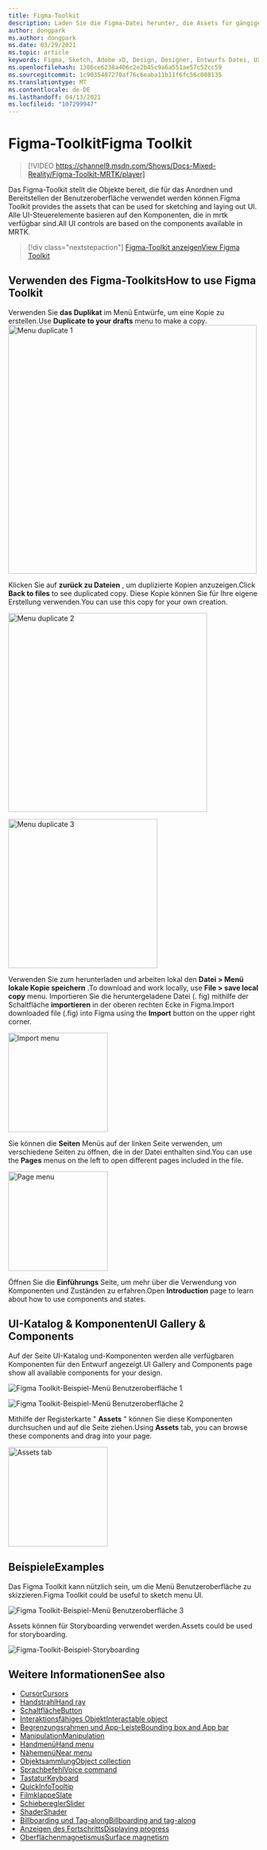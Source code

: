 ```yaml
---
title: Figma-Toolkit
description: Laden Sie die Figma-Datei herunter, die Assets für gängige UI-Bausteine enthält.
author: dongpark
ms.author: dongpark
ms.date: 03/29/2021
ms.topic: article
keywords: Figma, Sketch, Adobe xD, Design, Designer, Entwurfs Datei, UX-Entwurf, hololens, mrtk, Mixed Reality Toolkit
ms.openlocfilehash: 1386ce6238a406c2e2b45c9a6a551ae57c52cc59
ms.sourcegitcommit: 1c9035487270af76c6eaba11b11f6fc56c008135
ms.translationtype: MT
ms.contentlocale: de-DE
ms.lasthandoff: 04/13/2021
ms.locfileid: "107299947"
---
```

# <a name="figma-toolkit"></a><span data-ttu-id="5f5f6-104">Figma-Toolkit</span><span class="sxs-lookup"><span data-stu-id="5f5f6-104">Figma Toolkit</span></span>

> [!VIDEO https://channel9.msdn.com/Shows/Docs-Mixed-Reality/Figma-Toolkit-MRTK/player]

<span data-ttu-id="5f5f6-105">Das Figma-Toolkit stellt die Objekte bereit, die für das Anordnen und Bereitstellen der Benutzeroberfläche verwendet werden können.</span><span class="sxs-lookup"><span data-stu-id="5f5f6-105">Figma Toolkit provides the assets that can be used for sketching and laying out UI.</span></span> <span data-ttu-id="5f5f6-106">Alle UI-Steuerelemente basieren auf den Komponenten, die in mrtk verfügbar sind.</span><span class="sxs-lookup"><span data-stu-id="5f5f6-106">All UI controls are based on the components available in MRTK.</span></span> 

> [!div class="nextstepaction"]
> [<span data-ttu-id="5f5f6-107">Figma-Toolkit anzeigen</span><span class="sxs-lookup"><span data-stu-id="5f5f6-107">View Figma Toolkit</span></span>](https://www.figma.com/file/ltLag9SxjUIyLQFsp7NNE7/Mixed-Reality-Toolkit-for-Figma?node-id=116%3A4)

## <a name="how-to-use-figma-toolkit"></a><span data-ttu-id="5f5f6-108">Verwenden des Figma-Toolkits</span><span class="sxs-lookup"><span data-stu-id="5f5f6-108">How to use Figma Toolkit</span></span>
<span data-ttu-id="5f5f6-109">Verwenden Sie **das Duplikat** im Menü Entwürfe, um eine Kopie zu erstellen.</span><span class="sxs-lookup"><span data-stu-id="5f5f6-109">Use **Duplicate to your drafts** menu to make a copy.</span></span>
<img src="images/UX_Figma_Use1.png" width="500px" alt="Menu duplicate 1"><br>

<span data-ttu-id="5f5f6-110">Klicken Sie auf **zurück zu Dateien** , um duplizierte Kopien anzuzeigen.</span><span class="sxs-lookup"><span data-stu-id="5f5f6-110">Click **Back to files** to see duplicated copy.</span></span> <span data-ttu-id="5f5f6-111">Diese Kopie können Sie für Ihre eigene Erstellung verwenden.</span><span class="sxs-lookup"><span data-stu-id="5f5f6-111">You can use this copy for your own creation.</span></span>

<img src="images/UX_Figma_Use2.png" width="400px" alt="Menu duplicate 2"><br>

<img src="images/UX_Figma_Use3.png" width="300px" alt="Menu duplicate 3"><br>

<span data-ttu-id="5f5f6-112">Verwenden Sie zum herunterladen und arbeiten lokal den **Datei > Menü lokale Kopie speichern** .</span><span class="sxs-lookup"><span data-stu-id="5f5f6-112">To download and work locally, use **File > save local copy** menu.</span></span> <span data-ttu-id="5f5f6-113">Importieren Sie die heruntergeladene Datei (. fig) mithilfe der Schaltfläche **importieren** in der oberen rechten Ecke in Figma.</span><span class="sxs-lookup"><span data-stu-id="5f5f6-113">Import downloaded file (.fig) into Figma using the **Import** button on the upper right corner.</span></span>

<img src="images/UX_FigmaToolkit_Import.png" width="200px" alt="Import menu"><br>

<span data-ttu-id="5f5f6-114">Sie können die **Seiten** Menüs auf der linken Seite verwenden, um verschiedene Seiten zu öffnen, die in der Datei enthalten sind.</span><span class="sxs-lookup"><span data-stu-id="5f5f6-114">You can use the **Pages** menus on the left to open different pages included in the file.</span></span>

<img src="images/UX_FigmaToolkit_PageMenu.png" width="200px" alt="Page menu"><br>

<span data-ttu-id="5f5f6-115">Öffnen Sie die **Einführungs** Seite, um mehr über die Verwendung von Komponenten und Zuständen zu erfahren.</span><span class="sxs-lookup"><span data-stu-id="5f5f6-115">Open **Introduction** page to learn about how to use components and states.</span></span>

## <a name="ui-gallery--components"></a><span data-ttu-id="5f5f6-116">UI-Katalog & Komponenten</span><span class="sxs-lookup"><span data-stu-id="5f5f6-116">UI Gallery & Components</span></span>
<span data-ttu-id="5f5f6-117">Auf der Seite UI-Katalog und-Komponenten werden alle verfügbaren Komponenten für den Entwurf angezeigt.</span><span class="sxs-lookup"><span data-stu-id="5f5f6-117">UI Gallery and Components page show all available components for your design.</span></span>

![Figma Toolkit-Beispiel-Menü Benutzeroberfläche 1](images/UX_FigmaToolkit_Components_Menu1.png)<br>

![Figma Toolkit-Beispiel-Menü Benutzeroberfläche 2](images/UX_FigmaToolkit_Components_Menu2.png)<br>

<span data-ttu-id="5f5f6-120">Mithilfe der Registerkarte " **Assets** " können Sie diese Komponenten durchsuchen und auf die Seite ziehen.</span><span class="sxs-lookup"><span data-stu-id="5f5f6-120">Using **Assets** tab, you can browse these components and drag into your page.</span></span>

<img src="images/UX_FigmaToolkit_Components_Menu3.png" width="200px" alt="Assets tab"><br>


## <a name="examples"></a><span data-ttu-id="5f5f6-121">Beispiele</span><span class="sxs-lookup"><span data-stu-id="5f5f6-121">Examples</span></span>

<span data-ttu-id="5f5f6-122">Das Figma Toolkit kann nützlich sein, um die Menü Benutzeroberfläche zu skizzieren.</span><span class="sxs-lookup"><span data-stu-id="5f5f6-122">Figma Toolkit could be useful to sketch menu UI.</span></span> 

![Figma Toolkit-Beispiel-Menü Benutzeroberfläche 3](images/UX_FigmaToolkit_Examples_Menu.png)<br>


<span data-ttu-id="5f5f6-124">Assets können für Storyboarding verwendet werden.</span><span class="sxs-lookup"><span data-stu-id="5f5f6-124">Assets could be used for storyboarding.</span></span>

![Figma-Toolkit-Beispiel-Storyboarding](images/UX_FigmaToolkit_Examples_Storyboarding.png)<br>


## <a name="see-also"></a><span data-ttu-id="5f5f6-126">Weitere Informationen</span><span class="sxs-lookup"><span data-stu-id="5f5f6-126">See also</span></span>

* [<span data-ttu-id="5f5f6-127">Cursor</span><span class="sxs-lookup"><span data-stu-id="5f5f6-127">Cursors</span></span>](cursors.md)
* [<span data-ttu-id="5f5f6-128">Handstrahl</span><span class="sxs-lookup"><span data-stu-id="5f5f6-128">Hand ray</span></span>](point-and-commit.md)
* [<span data-ttu-id="5f5f6-129">Schaltfläche</span><span class="sxs-lookup"><span data-stu-id="5f5f6-129">Button</span></span>](button.md)
* [<span data-ttu-id="5f5f6-130">Interaktionsfähiges Objekt</span><span class="sxs-lookup"><span data-stu-id="5f5f6-130">Interactable object</span></span>](interactable-object.md)
* [<span data-ttu-id="5f5f6-131">Begrenzungsrahmen und App-Leiste</span><span class="sxs-lookup"><span data-stu-id="5f5f6-131">Bounding box and App bar</span></span>](app-bar-and-bounding-box.md)
* [<span data-ttu-id="5f5f6-132">Manipulation</span><span class="sxs-lookup"><span data-stu-id="5f5f6-132">Manipulation</span></span>](direct-manipulation.md)
* [<span data-ttu-id="5f5f6-133">Handmenü</span><span class="sxs-lookup"><span data-stu-id="5f5f6-133">Hand menu</span></span>](hand-menu.md)
* [<span data-ttu-id="5f5f6-134">Nähemenü</span><span class="sxs-lookup"><span data-stu-id="5f5f6-134">Near menu</span></span>](near-menu.md)
* [<span data-ttu-id="5f5f6-135">Objektsammlung</span><span class="sxs-lookup"><span data-stu-id="5f5f6-135">Object collection</span></span>](object-collection.md)
* [<span data-ttu-id="5f5f6-136">Sprachbefehl</span><span class="sxs-lookup"><span data-stu-id="5f5f6-136">Voice command</span></span>](voice-input.md)
* [<span data-ttu-id="5f5f6-137">Tastatur</span><span class="sxs-lookup"><span data-stu-id="5f5f6-137">Keyboard</span></span>](keyboard.md)
* [<span data-ttu-id="5f5f6-138">QuickInfo</span><span class="sxs-lookup"><span data-stu-id="5f5f6-138">Tooltip</span></span>](tooltip.md)
* [<span data-ttu-id="5f5f6-139">Filmklappe</span><span class="sxs-lookup"><span data-stu-id="5f5f6-139">Slate</span></span>](slate.md)
* [<span data-ttu-id="5f5f6-140">Schieberegler</span><span class="sxs-lookup"><span data-stu-id="5f5f6-140">Slider</span></span>](slider.md)
* [<span data-ttu-id="5f5f6-141">Shader</span><span class="sxs-lookup"><span data-stu-id="5f5f6-141">Shader</span></span>](shader.md)
* [<span data-ttu-id="5f5f6-142">Billboarding und Tag-along</span><span class="sxs-lookup"><span data-stu-id="5f5f6-142">Billboarding and tag-along</span></span>](billboarding-and-tag-along.md)
* [<span data-ttu-id="5f5f6-143">Anzeigen des Fortschritts</span><span class="sxs-lookup"><span data-stu-id="5f5f6-143">Displaying progress</span></span>](progress.md)
* [<span data-ttu-id="5f5f6-144">Oberflächenmagnetismus</span><span class="sxs-lookup"><span data-stu-id="5f5f6-144">Surface magnetism</span></span>](surface-magnetism.md)
